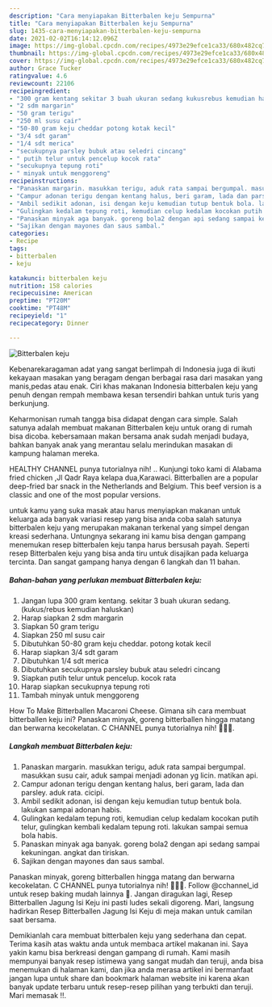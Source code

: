 ```yaml
---
description: "Cara menyiapakan Bitterbalen keju Sempurna"
title: "Cara menyiapakan Bitterbalen keju Sempurna"
slug: 1435-cara-menyiapakan-bitterbalen-keju-sempurna
date: 2021-02-02T16:14:12.096Z
image: https://img-global.cpcdn.com/recipes/4973e29efce1ca33/680x482cq70/bitterbalen-keju-foto-resep-utama.jpg
thumbnail: https://img-global.cpcdn.com/recipes/4973e29efce1ca33/680x482cq70/bitterbalen-keju-foto-resep-utama.jpg
cover: https://img-global.cpcdn.com/recipes/4973e29efce1ca33/680x482cq70/bitterbalen-keju-foto-resep-utama.jpg
author: Grace Tucker
ratingvalue: 4.6
reviewcount: 22106
recipeingredient:
- "300 gram kentang sekitar 3 buah ukuran sedang kukusrebus kemudian haluskan"
- "2 sdm margarin"
- "50 gram terigu"
- "250 ml susu cair"
- "50-80 gram keju cheddar potong kotak kecil"
- "3/4 sdt garam"
- "1/4 sdt merica"
- "secukupnya parsley bubuk atau seledri cincang"
- " putih telur untuk pencelup kocok rata"
- "secukupnya tepung roti"
- " minyak untuk menggoreng"
recipeinstructions:
- "Panaskan margarin. masukkan terigu, aduk rata sampai bergumpal. masukkan susu cair, aduk sampai menjadi adonan yg licin. matikan api."
- "Campur adonan terigu dengan kentang halus, beri garam, lada dan parsley. aduk rata. cicipi."
- "Ambil sedikit adonan, isi dengan keju kemudian tutup bentuk bola. lakukan sampai adonan habis."
- "Gulingkan kedalam tepung roti, kemudian celup kedalam kocokan putih telur, gulingkan kembali kedalam tepung roti. lakukan sampai semua bola habis."
- "Panaskan minyak aga banyak. goreng bola2 dengan api sedang sampai kekuningan. angkat dan tiriskan."
- "Sajikan dengan mayones dan saus sambal."
categories:
- Recipe
tags:
- bitterbalen
- keju

katakunci: bitterbalen keju 
nutrition: 158 calories
recipecuisine: American
preptime: "PT20M"
cooktime: "PT48M"
recipeyield: "1"
recipecategory: Dinner

---
```



![Bitterbalen keju](https://img-global.cpcdn.com/recipes/4973e29efce1ca33/680x482cq70/bitterbalen-keju-foto-resep-utama.jpg)

Kebenarekaragaman adat yang sangat berlimpah di Indonesia juga di ikuti kekayaan masakan yang beragam dengan berbagai rasa dari masakan yang manis,pedas atau enak. Ciri khas makanan Indonesia bitterbalen keju yang penuh dengan rempah membawa kesan tersendiri bahkan untuk turis yang berkunjung.


Keharmonisan rumah tangga bisa didapat dengan cara simple. Salah satunya adalah membuat makanan Bitterbalen keju untuk orang di rumah bisa dicoba. kebersamaan makan bersama anak sudah menjadi budaya, bahkan banyak anak yang merantau selalu merindukan masakan di kampung halaman mereka.

HEALTHY CHANNEL punya tutorialnya nih! ‍.. Kunjungi toko kami di Alabama fried chicken ,Jl Qadr Raya kelapa dua,Karawaci. Bitterballen are a popular deep-fried bar snack in the Netherlands and Belgium. This beef version is a classic and one of the most popular versions.

untuk kamu yang suka masak atau harus menyiapkan makanan untuk keluarga ada banyak variasi resep yang bisa anda coba salah satunya bitterbalen keju yang merupakan makanan terkenal yang simpel dengan kreasi sederhana. Untungnya sekarang ini kamu bisa dengan gampang menemukan resep bitterbalen keju tanpa harus bersusah payah.
Seperti resep Bitterbalen keju yang bisa anda tiru untuk disajikan pada keluarga tercinta. Dan sangat gampang hanya dengan 6 langkah dan 11 bahan.


<!--inarticleads1-->

##### Bahan-bahan yang perlukan membuat Bitterbalen keju:

1. Jangan lupa 300 gram kentang. sekitar 3 buah ukuran sedang. (kukus/rebus kemudian haluskan)
1. Harap siapkan 2 sdm margarin
1. Siapkan 50 gram terigu
1. Siapkan 250 ml susu cair
1. Dibutuhkan 50-80 gram keju cheddar. potong kotak kecil
1. Harap siapkan 3/4 sdt garam
1. Dibutuhkan 1/4 sdt merica
1. Dibutuhkan secukupnya parsley bubuk atau seledri cincang
1. Siapkan  putih telur untuk pencelup. kocok rata
1. Harap siapkan secukupnya tepung roti
1. Tambah  minyak untuk menggoreng


How To Make Bitterballen Macaroni Cheese. Gimana sih cara membuat bitterballen keju ini? Panaskan minyak, goreng bitterballen hingga matang dan berwarna kecokelatan. C CHANNEL punya tutorialnya nih! 👩🏻‍🍳. 

<!--inarticleads2-->

##### Langkah membuat  Bitterbalen keju:

1. Panaskan margarin. masukkan terigu, aduk rata sampai bergumpal. masukkan susu cair, aduk sampai menjadi adonan yg licin. matikan api.
1. Campur adonan terigu dengan kentang halus, beri garam, lada dan parsley. aduk rata. cicipi.
1. Ambil sedikit adonan, isi dengan keju kemudian tutup bentuk bola. lakukan sampai adonan habis.
1. Gulingkan kedalam tepung roti, kemudian celup kedalam kocokan putih telur, gulingkan kembali kedalam tepung roti. lakukan sampai semua bola habis.
1. Panaskan minyak aga banyak. goreng bola2 dengan api sedang sampai kekuningan. angkat dan tiriskan.
1. Sajikan dengan mayones dan saus sambal.


Panaskan minyak, goreng bitterballen hingga matang dan berwarna kecokelatan. C CHANNEL punya tutorialnya nih! 👩🏻‍🍳. Follow @cchannel_id untuk resep baking mudah lainnya 💛. Jangan diragukan lagi, Resep Bitterballen Jagung Isi Keju ini pasti ludes sekali digoreng. Mari, langsung hadirkan Resep Bitterballen Jagung Isi Keju di meja makan untuk camilan saat bersama. 

Demikianlah cara membuat bitterbalen keju yang sederhana dan cepat. Terima kasih atas waktu anda untuk membaca artikel makanan ini. Saya yakin kamu bisa berkreasi dengan gampang di rumah. Kami masih mempunyai banyak resep istimewa yang sangat mudah dan teruji, anda bisa menemukan di halaman kami, dan jika anda merasa artikel ini bermanfaat jangan lupa untuk share dan bookmark halaman website ini karena akan banyak update terbaru untuk resep-resep pilihan yang terbukti dan teruji. Mari memasak !!. 
